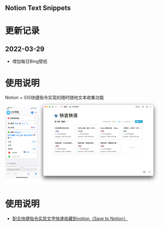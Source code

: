 Notion Text Snippets
----
# 更新记录
## 2022-03-29
- 增加每日Bing壁纸

# 使用说明
Notion + iOS快捷指令实现的随时随地文本收集功能
![img_1.png](img_1.png)

# 使用说明

- [配合快捷指令实现文字快速收藏到notion（Save to Notion）](https://corebook.notion.site/notion-Save-to-Notion-f7e8fb296612427595f95f75ce9b62ad)